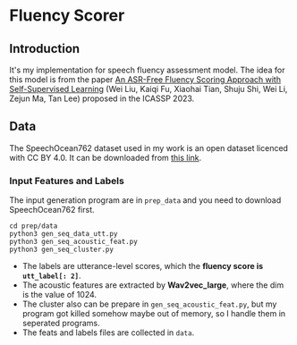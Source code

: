 # Fluency Scorer

## Introduction
It's my implementation for speech fluency assessment model. 
The idea for this model is from the paper [An ASR-Free Fluency Scoring Approach with Self-Supervised Learning](<https://arxiv.org/abs/2302.09928>) (Wei Liu, Kaiqi Fu, Xiaohai Tian, Shuju Shi, Wei Li, Zejun Ma, Tan Lee) proposed in the ICASSP 2023.

## Data
The SpeechOcean762 dataset used in my work is an open dataset licenced with CC BY 4.0. 
It can be downloaded from [this link](<https://www.openslr.org/101>).

### Input Features and Labels
The input generation program are in `prep_data` and you need to download SpeechOcean762 first.
```
cd prep/data
python3 gen_seq_data_utt.py
python3 gen_seq_acoustic_feat.py
python3 gen_seq_cluster.py
```
- The labels are utterance-level scores, which the **fluency score is `utt_label[: 2]`**.
- The acoustic features are extracted by **Wav2vec_large**, where the dim is the value of 1024.
- The cluster also can be prepare in `gen_seq_acoustic_feat.py`, but my program got killed somehow maybe out of memory, so I handle them in seperated programs. 
- The feats and labels files are collected in `data`.

